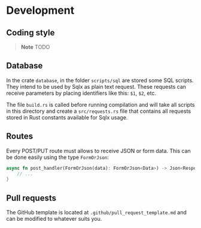 # Development

## Coding style

> **Note**
> TODO

## Database

In the crate `database`, in the folder `scripts/sql` are stored some SQL
scripts. They intend to be used by Sqlx as plain text request. These requests
can receive parameters by placing identifiers like this: `$1`, `$2`, etc.

The file `build.rs` is called before running compilation and will take all
scripts in this directory and create a `src/requests.rs` file that contains all
requests stored in Rust constants available for Sqlx usage.

## Routes

Every POST/PUT route must allows to receive JSON or form data. This can be done
easily using the type `FormOrJson`:

```rust
async fn post_handler(FormOrJson(data): FormOrJson<Data>) -> Json<Response> {
    // ...
}
```

## Pull requests

The GitHub template is located at `.github/pull_request_template.md` and can be
modified to whatever suits you.
